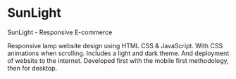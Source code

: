 # SunLight
SunLight - Responsive E-commerce

Responsive lamp website design using HTML CSS & JavaScript. With CSS animations when scrolling. Includes a light and dark theme. And deployment of website to the internet. Developed first with the mobile first methodology, then for desktop.
